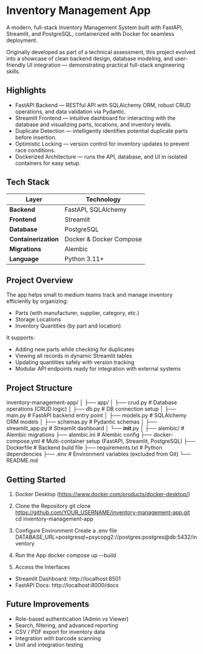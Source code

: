 # Inventory Management App

A modern, full-stack Inventory Management System built with FastAPI, Streamlit, and PostgreSQL, containerized with Docker for seamless deployment.

Originally developed as part of a technical assessment, this project evolved into a showcase of clean backend design, database modeling, and user-friendly UI integration — demonstrating practical full-stack engineering skills.


## Highlights
- FastAPI Backend — RESTful API with SQLAlchemy ORM, robust CRUD operations, and data validation via Pydantic.
- Streamlit Frontend — intuitive dashboard for interacting with the database and visualizing parts, locations, and inventory levels.
- Duplicate Detection — intelligently identifies potential duplicate parts before insertion.
- Optimistic Locking — version control for inventory updates to prevent race conditions.
- Dockerized Architecture — runs the API, database, and UI in isolated containers for easy setup.


## Tech Stack
| Layer                | Technology              |
| -------------------- | ----------------------- |
| **Backend**          | FastAPI, SQLAlchemy     |
| **Frontend**         | Streamlit               |
| **Database**         | PostgreSQL              |
| **Containerization** | Docker & Docker Compose |
| **Migrations**       | Alembic                 |
| **Language**         | Python 3.11+            |


## Project Overview

The app helps small to medium teams track and manage inventory efficiently by organizing:

- Parts (with manufacturer, supplier, category, etc.)
- Storage Locations
- Inventory Quantities (by part and location)

It supports:

- Adding new parts while checking for duplicates
- Viewing all records in dynamic Streamlit tables
- Updating quantities safely with version tracking
- Modular API endpoints ready for integration with external systems


## Project Structure
inventory-management-app/
│
├── app/
│   ├── crud.py              # Database operations (CRUD logic)
│   ├── db.py                # DB connection setup
│   ├── main.py              # FastAPI backend entry point
│   ├── models.py            # SQLAlchemy ORM models
│   ├── schemas.py           # Pydantic schemas
│   ├── streamlit_app.py     # Streamlit dashboard
│   └── __init__.py
│
├── alembic/                 # Alembic migrations
├── alembic.ini              # Alembic config
├── docker-compose.yml       # Multi-container setup (FastAPI, Streamlit, PostgreSQL)
├── Dockerfile               # Backend build file
├── requirements.txt         # Python dependencies
├── .env                     # Environment variables (excluded from Git)
└── README.md


## Getting Started
1. Docker Desktop (https://www.docker.com/products/docker-desktop/)

2. Clone the Repository
git clone https://github.com/YOUR_USERNAME/inventory-management-app.git
cd inventory-management-app

3. Configure Environment
Create a .env file
DATABASE_URL=postgresql+psycopg2://postgres:postgres@db:5432/inventory

4. Run the App
docker compose up --build

5. Access the Interfaces
- Streamlit Dashboard: http://localhost:8501
- FastAPI Docs: http://localhost:8000/docs


## Future Improvements

- Role-based authentication (Admin vs Viewer)
- Search, filtering, and advanced reporting
- CSV / PDF export for inventory data
- Integration with barcode scanning
- Unit and integration testing
